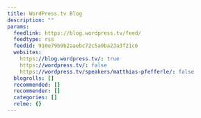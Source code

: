 ```yaml
---
title: WordPress.tv Blog
description: ""
params:
  feedlink: https://blog.wordpress.tv/feed/
  feedtype: rss
  feedid: 910e79b9b2aaebc72c5a0ba23a3f21c6
  websites:
    https://blog.wordpress.tv/: true
    https://wordpress.tv/: false
    https://wordpress.tv/speakers/matthias-pfefferle/: false
  blogrolls: []
  recommended: []
  recommender: []
  categories: []
  relme: {}
---
```

